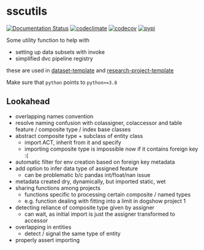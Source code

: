 # sscutils

[![Documentation Status](https://readthedocs.org/projects/sscutils/badge/?version=latest)](https://sscutils.readthedocs.io/en/latest)
[![codeclimate](https://img.shields.io/codeclimate/maintainability/sscu-budapest/sscutils.svg)](https://codeclimate.com/github/sscu-budapest/sscutils)
[![codecov](https://img.shields.io/codecov/c/github/sscu-budapest/sscutils)](https://codecov.io/gh/sscu-budapest/sscutils)
[![pypi](https://img.shields.io/pypi/v/sscutils.svg)](https://pypi.org/project/sscutils/)

Some utility function to help with

- setting up data subsets with invoke
- simplified dvc pipeline registry

these are used in [dataset-template](https://github.com/sscu-budapest/dataset-template) and [research-project-template](https://github.com/sscu-budapest/project-template)

Make sure that `python` points to `python>=3.8`

## Lookahead

- overlapping names convention
- resolve naming confusion with colassigner, colaccessor and table feature / composite type / index base classes
- abstract composite type + subclass of entity class
  - import ACT, inherit from it and specify 
  - importing composite type is impossible now if it contains foreign key :(
- automatic filter for env creation based on foreign key metadata
- add option to infer data type of assigned feature
  - can be problematic b/c pandas int/float/nan issue
- metadata created dry, dynamically, but imported static, wet
- sharing functions among projects
  - functions specific to processing certain composite / named types
  - e.g. function dealing with fitting into a limit in dogshow project 1
- detecting reliance of composite type given by assigner
  - can wait, as initial import is just the assigner transformed to accessor
- overlapping in entities
  - detect / signal the same type of entity
- properly assert importing
